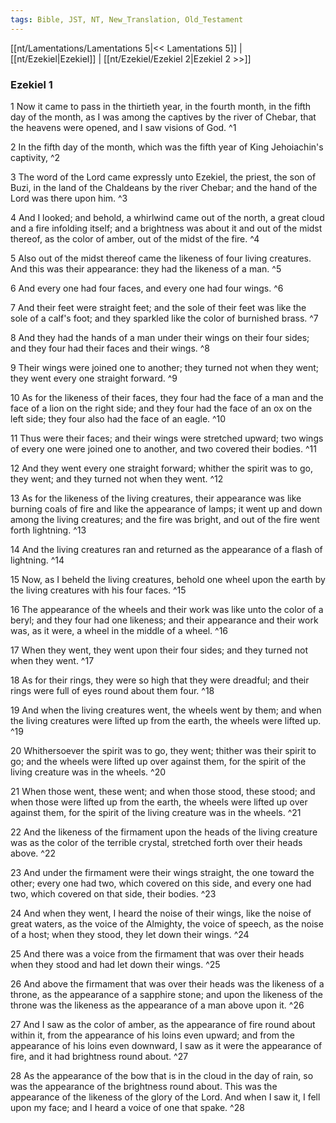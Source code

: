 ```yaml
---
tags: Bible, JST, NT, New_Translation, Old_Testament
---
```


[[nt/Lamentations/Lamentations 5|<< Lamentations 5]] | [[nt/Ezekiel|Ezekiel]] | [[nt/Ezekiel/Ezekiel 2|Ezekiel 2 >>]]

### Ezekiel 1

1 Now it came to pass in the thirtieth year, in the fourth month, in the fifth day of the month, as I was among the captives by the river of Chebar, that the heavens were opened, and I saw visions of God.  ^1

2 In the fifth day of the month, which was the fifth year of King Jehoiachin\'s captivity,  ^2

3 The word of the Lord came expressly unto Ezekiel, the priest, the son of Buzi, in the land of the Chaldeans by the river Chebar; and the hand of the Lord was there upon him.  ^3

4 And I looked; and behold, a whirlwind came out of the north, a great cloud and a fire infolding itself; and a brightness was about it and out of the midst thereof, as the color of amber, out of the midst of the fire.  ^4

5 Also out of the midst thereof came the likeness of four living creatures. And this was their appearance: they had the likeness of a man.  ^5

6 And every one had four faces, and every one had four wings.  ^6

7 And their feet were straight feet; and the sole of their feet was like the sole of a calf\'s foot; and they sparkled like the color of burnished brass.  ^7

8 And they had the hands of a man under their wings on their four sides; and they four had their faces and their wings.  ^8

9 Their wings were joined one to another; they turned not when they went; they went every one straight forward.  ^9

10 As for the likeness of their faces, they four had the face of a man and the face of a lion on the right side; and they four had the face of an ox on the left side; they four also had the face of an eagle.  ^10

11 Thus were their faces; and their wings were stretched upward; two wings of every one were joined one to another, and two covered their bodies.  ^11

12 And they went every one straight forward; whither the spirit was to go, they went; and they turned not when they went.  ^12

13 As for the likeness of the living creatures, their appearance was like burning coals of fire and like the appearance of lamps; it went up and down among the living creatures; and the fire was bright, and out of the fire went forth lightning.  ^13

14 And the living creatures ran and returned as the appearance of a flash of lightning.  ^14

15 Now, as I beheld the living creatures, behold one wheel upon the earth by the living creatures with his four faces.  ^15

16 The appearance of the wheels and their work was like unto the color of a beryl; and they four had one likeness; and their appearance and their work was, as it were, a wheel in the middle of a wheel.  ^16

17 When they went, they went upon their four sides; and they turned not when they went.  ^17

18 As for their rings, they were so high that they were dreadful; and their rings were full of eyes round about them four.  ^18

19 And when the living creatures went, the wheels went by them; and when the living creatures were lifted up from the earth, the wheels were lifted up.  ^19

20 Whithersoever the spirit was to go, they went; thither was their spirit to go; and the wheels were lifted up over against them, for the spirit of the living creature was in the wheels.  ^20

21 When those went, these went; and when those stood, these stood; and when those were lifted up from the earth, the wheels were lifted up over against them, for the spirit of the living creature was in the wheels.  ^21

22 And the likeness of the firmament upon the heads of the living creature was as the color of the terrible crystal, stretched forth over their heads above.  ^22

23 And under the firmament were their wings straight, the one toward the other; every one had two, which covered on this side, and every one had two, which covered on that side, their bodies.  ^23

24 And when they went, I heard the noise of their wings, like the noise of great waters, as the voice of the Almighty, the voice of speech, as the noise of a host; when they stood, they let down their wings.  ^24

25 And there was a voice from the firmament that was over their heads when they stood and had let down their wings.  ^25

26 And above the firmament that was over their heads was the likeness of a throne, as the appearance of a sapphire stone; and upon the likeness of the throne was the likeness as the appearance of a man above upon it.  ^26

27 And I saw as the color of amber, as the appearance of fire round about within it, from the appearance of his loins even upward; and from the appearance of his loins even downward, I saw as it were the appearance of fire, and it had brightness round about.  ^27

28 As the appearance of the bow that is in the cloud in the day of rain, so was the appearance of the brightness round about. This was the appearance of the likeness of the glory of the Lord. And when I saw it, I fell upon my face; and I heard a voice of one that spake.  ^28

 
